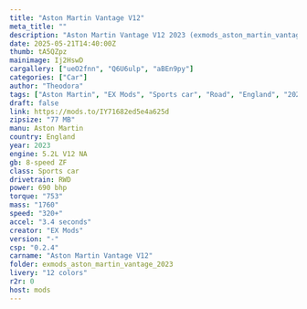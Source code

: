 ```yaml
---
title: "Aston Martin Vantage V12"
meta_title: ""
description: "Aston Martin Vantage V12 2023 (exmods_aston_martin_vantage_2023) by EX Mods"
date: 2025-05-21T14:40:00Z
thumb: tA5QZpz
mainimage: Ij2HswD
cargallery: ["ueO2fnn", "Q6U6ulp", "aBEn9py"]
categories: ["Car"]
author: "Theodora"
tags: ["Aston Martin", "EX Mods", "Sports car", "Road", "England", "2023"]
draft: false
link: https://mods.to/IY71682ed5e4a625d
zipsize: "77 MB"
manu: Aston Martin
country: England
year: 2023
engine: 5.2L V12 NA
gb: 8-speed ZF
class: Sports car
drivetrain: RWD
power: 690 bhp 
torque: "753"
mass: "1760"
speed: "320+"
accel: "3.4 seconds"
creator: "EX Mods"
version: "-"
csp: "0.2.4"
carname: "Aston Martin Vantage V12"
folder: exmods_aston_martin_vantage_2023
livery: "12 colors"
r2r: 0
host: mods
---
```


